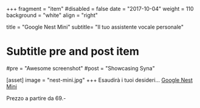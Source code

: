 +++
fragment = "item"
#disabled = false
date = "2017-10-04"
weight = 110
background = "white"
align = "right"

title = "Google Nest Mini"
subtitle= "Il tuo assistente vocale personale"

# Subtitle pre and post item
#pre = "Awesome screenshot"
#post = "Showcasing Syna"

[asset]
  image = "nest-mini.jpg"
+++
Esaudirà i tuoi desideri...
<a href="https://store.google.com/it/product/google_nest_mini?hl=it-IT" target="_blank">Google Nest Mini</a>

Prezzo a partire da 69.-